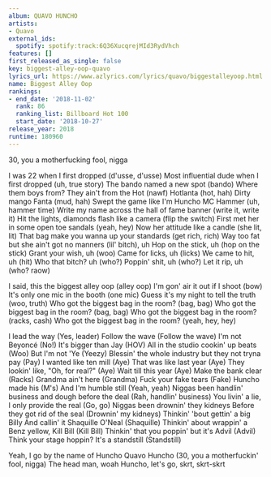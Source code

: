 ```yaml
---
album: QUAVO HUNCHO
artists:
- Quavo
external_ids:
  spotify: spotify:track:6Q36XucqrejMId3RydVhch
features: []
first_released_as_single: false
key: biggest-alley-oop-quavo
lyrics_url: https://www.azlyrics.com/lyrics/quavo/biggestalleyoop.html
name: Biggest Alley Oop
rankings:
- end_date: '2018-11-02'
  rank: 86
  ranking_list: Billboard Hot 100
  start_date: '2018-10-27'
release_year: 2018
runtime: 180960
---
```

30, you a motherfucking fool, nigga


I was 22 when I first dropped (d'usse, d'usse)
Most influential dude when I first dropped (uh, true story)
The bando named a new spot (bando)
Where them boys from? They ain't from the Hot (nawf)
Hotlanta (hot, hah)
Dirty mango Fanta (mud, hah)
Swept the game like I'm Huncho MC Hammer (uh, hammer time)
Write my name across the hall of fame banner (write it, write it)
Hit the lights, diamonds flash like a camera (flip the switch)
First met her in some open toe sandals (yeah, hey)
Now her attitude like a candle (she lit, lit)
That bag make you wanna up your standards (get rich, rich)
Way too fat but she ain't got no manners (lil' bitch), uh
Hop on the stick, uh (hop on the stick)
Grant your wish, uh (woo)
Came for licks, uh (licks)
We came to hit, uh (hit)
Who that bitch? uh (who?)
Poppin' shit, uh (who?)
Let it rip, uh (who? raow)

I said, this the biggest alley oop (alley oop)
I'm gon' air it out if I shoot (bow)
It's only one mic in the booth (one mic)
Guess it's my night to tell the truth (woo, truth)
Who got the biggest bag in the room? (bag, bag)
Who got the biggest bag in the room? (bag, bag)
Who got the biggest bag in the room? (racks, cash)
Who got the biggest bag in the room? (yeah, hey, hey)

I lead the way (Yes, leader)
Follow the wave (Follow the wave)
I'm not Beyoncé (No!)
It's bigger than Jay (HOV)
All in the studio cookin' up beats (Woo)
But I'm not 'Ye (Yeezy)
Blessin' the whole industry but they not tryna pay (Pay)
I wanted like ten mill (Aye)
That was like last year (Aye)
They lookin' like, "Oh, for real?" (Aye)
Wait till this year (Aye)
Make the bank clear (Racks)
Grandma ain't here (Grandma)
Fuck your fake tears (Fake)
Huncho made his (M's)
And I'm humble still (Yeah, yeah)
Niggas been handlin' business and dough before the deal
(Rah, handlin' business)
You livin' a lie, I only provide the real (Go, go)
Niggas been drownin' they kidneys
Before they got rid of the seal (Drownin' my kidneys)
Thinkin' 'bout gettin' a big Billy
And callin' it Shaquille O'Neal (Shaquille)
Thinkin' about wrappin' a Benz yellow, Kill Bill (Kill Bill)
Thinkin' that you poppin' but it's Advil (Advil)
Think your stage hoppin?
It's a standstill (Standstill)

Yeah, I go by the name of Huncho
Quavo Huncho (30, you a motherfuckin' fool, nigga)
The head man, woah
Huncho, let's go, skrt, skrt-skrt
